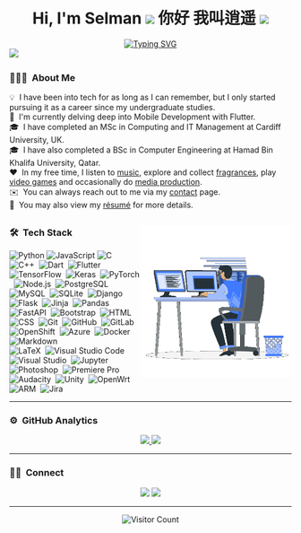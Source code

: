 <h1 align="center"><b>Hi, I'm Selman </b><img src="https://media.giphy.com/media/hvRJCLFzcasrR4ia7z/giphy.gif" width="35"> 你好 我叫逍遥 <img src="https://media.giphy.com/media/hvRJCLFzcasrR4ia7z/giphy.gif" width="35"></h1>

<div align="center">
<a href="https://git.io/typing-svg"><img src="https://readme-typing-svg.herokuapp.com?font=Fira+Code&pause=1000&color=F7615B&center=true&vCenter=true&width=435&lines=Always+learning+something+new.;%E6%88%91%E6%9C%80%E5%96%9C%E6%AC%A2%E7%9A%84%E6%88%90%E8%AF%AD%3A+%E9%97%AD%E9%97%A8%E9%80%A0%E8%BD%A6" alt="Typing SVG" /></a>
</div>
<img src="https://user-images.githubusercontent.com/73097560/115834477-dbab4500-a447-11eb-908a-139a6edaec5c.gif">

### 👨🏻‍💻 &nbsp;**About Me**

💡 &nbsp;I have been into tech for as long as I can remember, but I only started pursuing it as a career since my undergraduate studies.\
🌱 &nbsp;I'm currently delving deep into Mobile Development with Flutter. \
🎓 &nbsp;I have completed an MSc in Computing and IT Management at Cardiff University, UK.\
🎓 &nbsp;I have also completed a BSc in Computer Engineering at Hamad Bin Khalifa University, Qatar.\
❤️ &nbsp;In my free time, I listen to [music](https://www.last.fm/user/selmantabet), explore and collect [fragrances](https://www.fragrantica.com/member/1307897), play [video games](https://steamcommunity.com/id/SelmanTabet/) and occasionally do [media production](https://www.youtube.com/watch?v=fT33nk5wxj0).\
✉️ &nbsp;You can always reach out to me via my [contact](https://selman.io/contact) page.\
📄 &nbsp;You may also view my [résumé](https://selman.squarespace.com/s/Selman-Tabet-Resume-One-Pager.pdf) for more details.

## <picture> <img align="right" src="./assets/working.gif" width = 270px></picture>

### 🛠 &nbsp;**Tech Stack**

![Python](https://img.shields.io/badge/Python-05122A.svg?style=for-the-badge&logo=python&logoColor=3776AB)
![JavaScript](https://img.shields.io/badge/-JavaScript%20-05122A.svg?style=for-the-badge&logo=javascript&logoColor=F7DF1E)
![C](https://img.shields.io/badge/-C-05122A?style=for-the-badge&logo=C&logoColor=A8B9CC)&nbsp;
![C++](https://img.shields.io/badge/-C++-05122A?style=for-the-badge&logo=C%2B%2B&logoColor=00599C)&nbsp;
![Dart](https://img.shields.io/badge/-Dart-05122A?style=for-the-badge&logo=dart&logoColor=0175C2)&nbsp;
![Flutter](https://img.shields.io/badge/-Flutter-05122A?style=for-the-badge&logo=flutter&logoColor=02569B)&nbsp;
![TensorFlow](https://img.shields.io/badge/-TensorFlow-05122A?style=for-the-badge&logo=tensorflow&logoColor=FF6F00)&nbsp;
![Keras](https://img.shields.io/badge/-Keras-05122A?style=for-the-badge&logo=keras&logoColor=D00000)&nbsp;
![PyTorch](https://img.shields.io/badge/-PyTorch-05122A?style=for-the-badge&logo=PyTorch&logoColor=EE4C2C)&nbsp;
![Node.js](https://img.shields.io/badge/-Node.js-05122A?style=for-the-badge&logo=node.js&logoColor=339933)&nbsp;
![PostgreSQL](https://img.shields.io/badge/-PostgreSQL-05122A?style=for-the-badge&logo=postgresql&logoColor=4169E1)&nbsp;
![MySQL](https://img.shields.io/badge/-MySQL-05122A?style=for-the-badge&logo=mysql&logoColor=4479A1)&nbsp;
![SQLite](https://img.shields.io/badge/-SQLite-05122A?style=for-the-badge&logo=sqlite)&nbsp;
![Django](https://img.shields.io/badge/-Django-05122A?style=for-the-badge&logo=django&logoColor=092E20)&nbsp;
![Flask](https://img.shields.io/badge/-Flask-05122A?style=for-the-badge&logo=flask)&nbsp;
![Jinja](https://img.shields.io/badge/-Jinja-05122A?style=for-the-badge&logo=jinja&logoColor=B41717)&nbsp;
![Pandas](https://img.shields.io/badge/-Pandas-05122A?style=for-the-badge&logo=pandas)&nbsp;
![FastAPI](https://img.shields.io/badge/-FastAPI-05122A?style=for-the-badge&logo=fastapi&logoColor=009688)&nbsp;
![Bootstrap](https://img.shields.io/badge/-Bootstrap-05122A?style=for-the-badge&logo=bootstrap&logoColor=7952B3)&nbsp;
![HTML](https://img.shields.io/badge/-HTML-05122A?style=for-the-badge&logo=HTML5&logoColor=E34F26)&nbsp;
![CSS](https://img.shields.io/badge/-CSS-05122A?style=for-the-badge&logo=CSS3&logoColor=1572B6)&nbsp;
![Git](https://img.shields.io/badge/-Git-05122A?style=for-the-badge&logo=git&logoColor=F05032)&nbsp;
![GitHub](https://img.shields.io/badge/-GitHub-05122A?style=for-the-badge&logo=github)&nbsp;
![GitLab](https://img.shields.io/badge/-GitLab-05122A?style=for-the-badge&logo=gitlab)&nbsp;
![OpenShift](https://img.shields.io/badge/-OpenShift-05122A?style=for-the-badge&logo=red-hat-open-shift&logoColor=EE0000)&nbsp;
![Azure](https://img.shields.io/badge/-Azure%20DevOps-05122A?style=for-the-badge&logo=azure-devops&logoColor=0078D7)&nbsp;
![Docker](https://img.shields.io/badge/-Docker-05122A?style=for-the-badge&logo=docker&logoColor=2496ED)&nbsp;
![Markdown](https://img.shields.io/badge/-Markdown-05122A?style=for-the-badge&logo=markdown)\
![LaTeX](https://img.shields.io/badge/-LaTeX-05122A?style=for-the-badge&logo=latex&logoColor=008080)&nbsp;
![Visual Studio Code](https://img.shields.io/badge/-Visual%20Studio%20Code-05122A?style=for-the-badge&logo=visual-studio-code&logoColor=007ACC)&nbsp;
![Visual Studio](https://img.shields.io/badge/-Visual%20Studio-05122A?style=for-the-badge&logo=visual-studio&logoColor=5C2D91)&nbsp;
![Jupyter](https://img.shields.io/badge/-Jupyter-05122A?style=for-the-badge&logo=jupyter&logoColor=F37626)&nbsp;
![Photoshop](https://img.shields.io/badge/-Photoshop-05122A?style=for-the-badge&logo=adobe-photoshop&logoColor=31A8FF)&nbsp;
![Premiere Pro](https://img.shields.io/badge/-Premiere%20Pro-05122A?style=for-the-badge&logo=adobe-premiere-pro&logoColor=9999FF)
![Audacity](https://img.shields.io/badge/-Audacity-05122A?style=for-the-badge&logo=audacity&logoColor=0000CC)&nbsp;
![Unity](https://img.shields.io/badge/-Unity-05122A?style=for-the-badge&logo=unity&logoColor=FFFFFF)&nbsp;
![OpenWrt](https://img.shields.io/badge/-OpenWrt-05122A?style=for-the-badge&logo=openwrt&logoColor=00B5E2)&nbsp;
![ARM](https://img.shields.io/badge/-ARM-05122A?style=for-the-badge&logo=arm&logoColor=0091BD)&nbsp;
![Jira](https://img.shields.io/badge/-Jira-05122A?style=for-the-badge&logo=jira-software&logoColor=0052CC)&nbsp;

---

### ⚙️ &nbsp;**GitHub Analytics**

<p align="center">
<a href="https://github.com/selmantabet">
  <img height="180em" src="https://github-readme-stats-eight-theta.vercel.app/api?username=selmantabet&show_icons=true&theme=algolia&include_all_commits=true&count_private=true"/>
  <img height="180em" src="https://github-readme-stats-eight-theta.vercel.app/api/top-langs/?username=selmantabet&layout=compact&langs_count=8&theme=algolia"/>
</a>
</p>

---

### 🤝🏻 &nbsp;**Connect**

<p align="center">
<a href="https://selman.io"><img src="https://img.shields.io/badge/-selman.io-3423A6?style=for-the-badge&logo=squarespace&logoColor=white"/></a>
<a href="https://linkedin.com/in/SelmanTabet"><img src="https://img.shields.io/badge/-Selman%20Tabet-0077B5?style=for-the-badge&logo=Linkedin&logoColor=white"/></a>

</p>

---

<div align="center">

![Visitor Count](https://profile-counter.glitch.me/{selmantabet}/count.svg)

</div>
